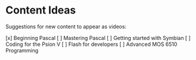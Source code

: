 # Content Ideas

Suggestions for new content to appear as videos:

[x] Beginning Pascal
[ ] Mastering Pascal
[ ] Getting started with Symbian
[ ] Coding for the Psion V
[ ] Flash for developers
[ ] Advanced MOS 6510 Programming
